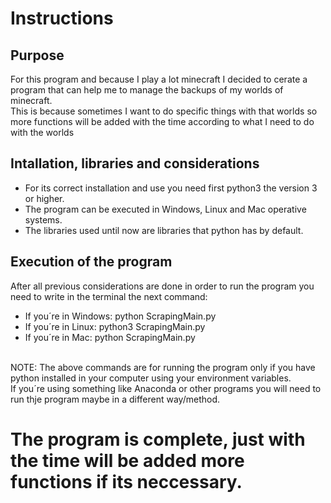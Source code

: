 # Instructions

## Purpose
For this program and because I play a lot minecraft I decided to cerate a program that can help me to manage the backups of my worlds of minecraft.
<br>
This is because sometimes I want to do specific things with that worlds so more functions will be added with the time according to what I need to do with the worlds

## Intallation, libraries and considerations
* For its correct installation and use you need first python3 the version 3 or higher.
* The program can be executed in Windows, Linux and Mac operative systems.
* The libraries used until now are libraries that python has by default.

## Execution of the program
After all previous considerations are done in order to run the program you need to write in the terminal the next command:
* If you´re in Windows: python ScrapingMain.py
* If you´re in Linux: python3 ScrapingMain.py
* If you´re in Mac: python ScrapingMain.py
<br>
NOTE: The above commands are for running the program only if you have python installed in your computer using your environment variables.
<br>
If you´re using something like Anaconda or other programs you will need to run thje program maybe in a different way/method.

# The program is complete, just with the time will be added more functions if its neccessary.